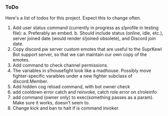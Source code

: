 ### ToDo

Here's a list of todos for this project. Expect this to change often.

1. Add user status command (currently in progress as s!profile in testing file):
  a. Preferably an embed.
  b. Should include status (online, idle, etc.), server joined date (would render s!joined obsolete), and Discord join date.
2. Copy discord.pw server custom emotes that are useful to the SuprKewl Bot support server, so that we can maintain our own copy of the emotes.
3. Add command to check channel permissions.
4. The variables in s!housefight look like a madhouse. Possibly move fighter-specific varaibles under a new fighter subclass of discord.Member.
5. Add hidden cog reload command, with bot owner check
6. add cooldown error catch and reinvoke, catch role error on s!roleinfo
7. add command (owner only) to exec(something passes as a param). Make sure it works, doesn't seem to.
8. Change kick and ban to halt if <target> is command invoker.